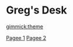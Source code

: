 <!-- Name of your wiki
  --
  -- Do NOT remove the leading `#` character.
  --
  -- For example:
  --
  --     # Greg's Desk
  -->

# Greg's Desk

<!-- Default theme
  --
  -- See: http://dynalon.github.io/mdwiki/#!customizing.md#Theme_chooser
  --
  -- For example:
  --
  --    [gimmick:theme](slate)
  --
  -- Note that non-default themes will require Web access; or else you'll have to instead load the CSS file yourself as part of the index.html.
  -->

[gimmick:theme](slate)

<!-- Navigation
  --
  -- See: http://dynalon.github.io/mdwiki/#!quickstart.md#Adding_a_navigation
-->

[Pagee 1](pages/page1.md)
[Pagee 2](pages/page2.md)
